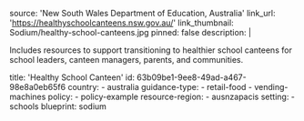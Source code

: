source: 'New South Wales Department of Education, Australia'
link_url: 'https://healthyschoolcanteens.nsw.gov.au/'
link_thumbnail: Sodium/healthy-school-canteens.jpg
pinned: false
description: |
  <p>Includes resources to support transitioning to healthier school canteens for school leaders, canteen managers, parents, and communities.
  </p>
title: 'Healthy School Canteen'
id: 63b09be1-9ee8-49ad-a467-98e8a0eb65f6
country:
  - australia
guidance-type:
  - retail-food
  - vending-machines
policy:
  - policy-example
resource-region:
  - ausnzapacis
setting:
  - schools
blueprint: sodium
